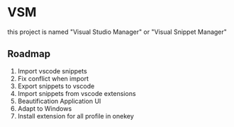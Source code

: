 # VSM

this project is named "Visual Studio Manager" or "Visual Snippet Manager"

## Roadmap

1. Import vscode snippets
2. Fix conflict when import
3. Export snippets to vscode
4. Import snippets from vscode extensions
5. Beautification Application UI
6. Adapt to Windows
7. Install extension for all profile in onekey